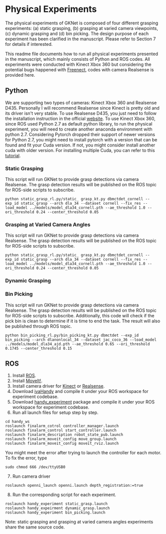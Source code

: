 # Physical Experiments
The physical experiments of GKNet is composed of four different grasping experiments: (a) static grasping, (b) grasping at varied camera viewpoints, (c) dynamic 
grasping and (d) bin picking. The design purpose of each experiment has been clarified in the manuscript. Please refer to Section 7 for details if interested.

This readme file documents how to run all physical experiments presented in the manuscript, which mainly consists of Python and ROS codes. All experiments were conducted with Kinect Xbox 360 but considering the potential bugs happened with [Freenect](https://github.com/OpenKinect/libfreenect), codes with camera Realsense is provided here.

## Python
We are supporting two types of cameras: Kinect Xbox 360 and Realsense D435. Personally I will recommend Realsense since Kinect is pretty old and its driver 
isn't very stable. 
To use Realsense D435, you just need to follow the installation instruction in the official [website](https://github.com/IntelRealSense/librealsense/blob/master/doc/distribution_linux.md).
To use Kinect Xbox 360, since ROS used Python 2.7 as default python library, to run the physical experiment, you will need to create another anaconda environment with python 2.7. Considering
Pytorch dropped their support of newer versions for Python 2.7, you might need to install pytorch with a version that can be found and fit your Cuda version. If not, you
might consider install another cuda with older version. For installing multiple Cuda,  you can refer to this [tutorial](https://towardsdatascience.com/installing-multiple-cuda-cudnn-versions-in-ubuntu-fcb6aa5194e2).

### Static Grasping
This script will run GKNet to provide grasp detections via camera Realsense. The grasp detection results will be published on the ROS topic for ROS-side scripts to subscribe. 

```
python static_grasp_rl.py/static_ grasp_kt.py dbmctdet_cornell --exp_id static_grasp --arch dla_34 --dataset cornell --fix_res --load_model ../models/model_dla34_cornell.pth --ae_threshold 1.0 --ori_threshold 0.24 --center_threshold 0.05

```

### Grasping at Varied Camera Angles
This script will run GKNet to provide grasp detections via camera Realsense. The grasp detection results will be published on the ROS topic for ROS-side scripts to subscribe. 

```
python static_grasp_rl.py/static_ grasp_kt.py dbmctdet_cornell --exp_id static_grasp --arch dla_34 --dataset cornell --fix_res --load_model ../models/model_dla34_cornell.pth --ae_threshold 1.0 --ori_threshold 0.24 --center_threshold 0.05

```

### Dynamic Grasping


### Bin Picking
This script will run GKNet to provide grasp detections via camera Realsense. The grasp detection results will be published on the ROS topic for ROS-side scripts to subscribe. 
Additionally, this code will check if the pick bin is clean to determine if it is time to end the task. The result will also be published through ROS topic.

```
python bin_picking_rl.py/bin_picking_kt.py dbmctdet --exp_id bin_picking --arch dlanonlocal_34 --dataset jac_coco_36 --load_model ../models/model_dla34_ajd.pth --ae_threshold 0.65 --ori_threshold 0.1745 --center_threshold 0.15
```

## ROS
1. Install [ROS](http://wiki.ros.org/ROS/Installation).
2. Install [MoveIt!](https://moveit.ros.org/install/).
3. Install camera driver for [Kinect](http://wiki.ros.org/openni_kinect) or [Realsense](https://github.com/IntelRealSense/librealsense/blob/master/doc/distribution_linux.md).
4. Download [ivaHandy](https://github.com/ivaROS/ivaHandy/tree/master/ros) and compile it under your ROS workspace for experiment codebase. 
5. Download [handy_experiment](https://github.com/ivaROS/handy_experiment) package and compile it under your ROS workspace for experiment codebase.
6. Run all launch files for setup step by step.
```
cd handy_ws
roslaunch finalarm_cotrol controller_manager.launch
roslaunch finalarm_control start_controller.launch
roslaunch finalarm_description robot_state_pub.launch
roslaunch finalarm_moveit_config move_group.launch
roslaunch finalarm_moveit_config moveit_rviz.launch
```
You might meet the error after trying to launch the controller for each motor. To fix the error, type 
```
sudo chmod 666 /dev/ttyUSB0
```
7. Run camera driver
```
roslaunch openni_launch openni.launch depth_registration:=true
```
8. Run the corresponding script for each experiment.
```
roslaunch handy_experiment static_grasp.launch
roslaunch handy_expeirment dynamic_grasp.launch
roslaunch handy_experiment bin_picking.launch
```
Note: static grasping and grasping at varied camera angles experiments share the same source code.
